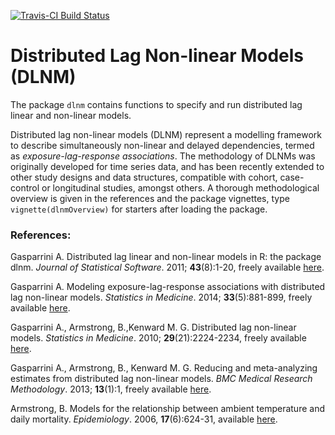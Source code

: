 [![Travis-CI Build Status](https://travis-ci.org/fabian-s/dlnm.svg?branch=master)](https://travis-ci.org/fabian-s/dlnm)

# Distributed Lag Non-linear Models (DLNM)

The package `dlnm` contains functions to specify and run distributed lag
linear and non-linear models. 

Distributed lag non-linear models (DLNM) 
represent a modelling framework to describe simultaneously non-linear and
delayed dependencies, termed as *exposure-lag-response associations*.
The methodology of DLNMs was originally developed for time series data, and
has been recently extended to other study designs and data structures,
compatible with cohort, case-control or longitudinal studies, amongst
others. A thorough methodological overview is given in the references and
the package vignettes, type `vignette(dlnmOverview)` for starters after loading 
the package.


### References:

Gasparrini A. Distributed lag linear and non-linear models in R:
the package dlnm. *Journal of Statistical Software*. 2011;
**43**(8):1-20, freely available [here](http://www.ag-myresearch.com/jss2011).

Gasparrini A. Modeling exposure-lag-response associations with distributed
lag non-linear models. *Statistics in Medicine*. 2014;
**33**(5):881-899, freely available [here](http://www.ag-myresearch.com/statmed2014).

Gasparrini A., Armstrong, B.,Kenward M. G. Distributed lag non-linear
models. *Statistics in Medicine*. 2010; **29**(21):2224-2234,
freely available [here](http://www.ag-myresearch.com/statmed2010).

Gasparrini A., Armstrong, B., Kenward M. G. Reducing and meta-analyzing
estimates from distributed lag non-linear models. *BMC Medical Research
Methodology*. 2013; **13**(1):1, freely available [here](http://www.ag-myresearch.com/bmcmrm2013).

Armstrong, B. Models for the relationship between ambient temperature and
daily mortality. *Epidemiology*. 2006, **17**(6):624-31, available
[here](http://www.ncbi.nlm.nih.gov/pubmed/17028505).